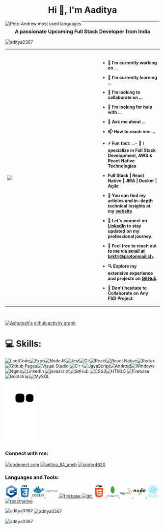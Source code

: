 <h1 align="center">Hi 👋, I'm Aaditya</h1>

<img align="left" src="https://raw.githubusercontent.com/halfrost/halfrost/master/icons/header_.png" alt="Pete-Andrew most used languages" />
<hr/>

<h3 align="center">A passionate Upcoming Full Stack Developer from India</h3>

<p align="left"> <img src="https://komarev.com/ghpvc/?username=aditya0367&label=Profile%20views&color=0e75b6&style=flat" alt="aditya0367" /> </p>

 </p>




<table cellspacing="0" cellpadding="0" style="border: none;">
    <tr>
        <th>
            <img align='left' src="https://media.giphy.com/media/M9gbBd9nbDrOTu1Mqx/giphy.gif" width="290"></th>
<th align='left'>
    <br>
    

- 🔭 I’m currently working on ...
- 🌱 I’m currently learning ...
- 👯 I’m looking to collaborate on ...
- 🤔 I’m looking for help with ...
- 💬 Ask me about ...
- 📫 How to reach me: ...

- ⚡ Fun fact: ...- 🚀 I specialize in Full Stack Development, AWS & React Native Technologies

- Full Stack | React Native | JIRA | Docker | Agile 

- 📝 You can find my articles and in-depth technical insights at my [website](https://www.codepect.com)

- 🔗 Let's connect on [LinkedIn](https://www.linkedin.com/in//) to stay updated on my professional journey.

- 📧 Feel free to reach out to me via email at brktrl@protonmail.ch.

- 🔍 Explore my extensive experience and projects on [GitHub](https://github.com/aaditya-ansh-03514224a).

- 💬 Don't hesitate to Collaborate on Any FSD Project.
        </th>
    </tr>
</table>
<br>

[![Ashutosh's github activity graph](https://github-readme-activity-graph.vercel.app/graph?username=ADItya0367&theme=react-dark)](https://github.com/ADItya0367/github-readme-activity-graph)


# 💻 Skills:
![LeetCode](https://img.shields.io/badge/LeetCode-000000?style=for-the-badge&logo=LeetCode&logoColor=#d16c06)![Expo](https://img.shields.io/badge/expo-1C1E24?style=for-the-badge&logo=expo&logoColor=#D04A37)![NodeJS](https://img.shields.io/badge/node.js-6DA55F?style=for-the-badge&logo=node.js&logoColor=white)![Jest](https://img.shields.io/badge/-jest-%23C21325?style=for-the-badge&logo=jest&logoColor=white)![Git](https://img.shields.io/badge/git-%23F05033.svg?style=for-the-badge&logo=git&logoColor=white)![React](https://img.shields.io/badge/react-%2320232a.svg?style=for-the-badge&logo=react&logoColor=%2361DAFB)![React Native](https://img.shields.io/badge/react_native-%2320232a.svg?style=for-the-badge&logo=react&logoColor=%2361DAFB)![Redux](https://img.shields.io/badge/redux-%23593d88.svg?style=for-the-badge&logo=redux&logoColor=white)![Github Pages](https://img.shields.io/badge/github%20pages-121013?style=for-the-badge&logo=github&logoColor=white)![Visual Studio](https://img.shields.io/badge/Visual%20Studio-5C2D91.svg?style=for-the-badge&logo=visual-studio&logoColor=white)	![C++](https://img.shields.io/badge/c++-%2300599C.svg?style=for-the-badge&logo=c%2B%2B&logoColor=white)![JavaScript](https://img.shields.io/badge/javascript-%23323330.svg?style=for-the-badge&logo=javascript&logoColor=%23F7DF1E)![Android](https://img.shields.io/badge/Android-3DDC84?style=for-the-badge&logo=android&logoColor=white)![Windows](https://img.shields.io/badge/Windows-0078D6?style=for-the-badge&logo=windows&logoColor=white)![Nginx](https://img.shields.io/badge/nginx-%23009639.svg?style=for-the-badge&logo=nginx&logoColor=white)![LinkedIn](https://img.shields.io/badge/linkedin-%230077B5.svg?style=for-the-badge&logo=linkedin&logoColor=white)
![javascript](https://img.shields.io/badge/css3-%231572B6.svg?style=for-the-badge&logo=css3&logoColor=white)![GitHub](https://img.shields.io/badge/github-%23121011.svg?style=for-the-badge&logo=github&logoColor=white)
![CSS3](https://img.shields.io/badge/css3-%231572B6.svg?style=for-the-badge&logo=css3&logoColor=white)![HTML5](https://img.shields.io/badge/html5-%23E34F26.svg?style=for-the-badge&logo=html5&logoColor=white) ![Firebase](https://img.shields.io/badge/firebase-%23039BE5.svg?style=for-the-badge&logo=firebase) ![Bootstrap](https://img.shields.io/badge/bootstrap-%23563D7C.svg?style=for-the-badge&logo=bootstrap&logoColor=white)![MySQL](https://img.shields.io/badge/mysql-%2300f.svg?style=for-the-badge&logo=mysql&logoColor=white) 






</p>

![Snake animation](https://raw.githubusercontent.com/Pete-Andrew/Pete-Andrew/d6ec99b841cf19bebff153786a019ef6fb897d0d/github-contribution-grid-snake.svg)

<!-- [![Pete-Andrew's GitHub stats](https://github-readme-stats.vercel.app/api?username=Pete-Andrew)](https://github.com/Pete-Andrew/github-readme-stats) -->

<!-- <p><img align="left" src="https://github-readme-stats-eadh.vercel.app/api/top-langs?username=Pete-Andrew&show_icons=true&locale=en&layout=compact" alt="Pete-Andrew most used languages" /></p> -->

<!-- <p><img align="center" src="https://github-readme-stats-eadh.vercel.app/api?username=Pete-Andrew&show_icons=true&locale=en" alt="Pete-Andrew github stats" /></p> -->




<!--
https://github.com/anuraghazra/github-readme-stats#deploy-on-your-own-vercel-instance
https://blog.arnabghosh.me/add-github-dark-snake-animation-readme#heading-2-go-to-action
https://www.youtube.com/watch?v=n6d4KHSKqGk&t=107s   -- how to resolve the API limit with the stats. Need to use Classic personal access tokens from github.
**Pete-Andrew/Pete-Andrew** is a ✨ _special_ ✨ repository because its `README.md` (this file) appears on your GitHub profile.



<!-- <p><img align="left" src="https://github-readme-stats.vercel.app/api/top-langs?username=Pete-Andrew&show_icons=true&locale=en&layout=compact" alt="Pete-Andrew most used languages" /></p>

<p><img align="center" src="https://github-readme-stats.vercel.app/api?username=Pete-Andrew&show_icons=true&locale=en" alt="Pete-Andrew github stats" /></p> -->


















<h3 align="left">Connect with me:</h3>
<p align="left">
<a href="https://www.youtube.com/c/codepect.com" target="blank"><img align="center" src="https://raw.githubusercontent.com/rahuldkjain/github-profile-readme-generator/master/src/images/icons/Social/youtube.svg" alt="codepect.com" height="30" width="40" /></a>
<a href="https://www.codechef.com/users/aditya_84_ansh" target="blank"><img align="center" src="https://cdn.jsdelivr.net/npm/simple-icons@3.1.0/icons/codechef.svg" alt="aditya_84_ansh" height="30" width="40" /></a>
<a href="https://www.leetcode.com/coder4620" target="blank"><img align="center" src="https://raw.githubusercontent.com/rahuldkjain/github-profile-readme-generator/master/src/images/icons/Social/leet-code.svg" alt="coder4620" height="30" width="40" /></a>
</p>

<h3 align="left">Languages and Tools:</h3>
<p align="left"> <a href="https://www.w3schools.com/cpp/" target="_blank" rel="noreferrer"> <img src="https://raw.githubusercontent.com/devicons/devicon/master/icons/cplusplus/cplusplus-original.svg" alt="cplusplus" width="40" height="40"/> </a> <a href="https://www.w3schools.com/css/" target="_blank" rel="noreferrer"> <img src="https://raw.githubusercontent.com/devicons/devicon/master/icons/css3/css3-original-wordmark.svg" alt="css3" width="40" height="40"/> </a> <a href="https://www.docker.com/" target="_blank" rel="noreferrer"> <img src="https://raw.githubusercontent.com/devicons/devicon/master/icons/docker/docker-original-wordmark.svg" alt="docker" width="40" height="40"/> </a> <a href="https://expressjs.com" target="_blank" rel="noreferrer"> <img src="https://raw.githubusercontent.com/devicons/devicon/master/icons/express/express-original-wordmark.svg" alt="express" width="40" height="40"/> </a> <a href="https://firebase.google.com/" target="_blank" rel="noreferrer"> <img src="https://www.vectorlogo.zone/logos/firebase/firebase-icon.svg" alt="firebase" width="40" height="40"/> </a> <a href="https://git-scm.com/" target="_blank" rel="noreferrer"> <img src="https://www.vectorlogo.zone/logos/git-scm/git-scm-icon.svg" alt="git" width="40" height="40"/> </a> <a href="https://www.w3.org/html/" target="_blank" rel="noreferrer"> <img src="https://raw.githubusercontent.com/devicons/devicon/master/icons/html5/html5-original-wordmark.svg" alt="html5" width="40" height="40"/> </a> <a href="https://www.mongodb.com/" target="_blank" rel="noreferrer"> <img src="https://raw.githubusercontent.com/devicons/devicon/master/icons/mongodb/mongodb-original-wordmark.svg" alt="mongodb" width="40" height="40"/> </a> <a href="https://www.mysql.com/" target="_blank" rel="noreferrer"> <img src="https://raw.githubusercontent.com/devicons/devicon/master/icons/mysql/mysql-original-wordmark.svg" alt="mysql" width="40" height="40"/> </a> <a href="https://nodejs.org" target="_blank" rel="noreferrer"> <img src="https://raw.githubusercontent.com/devicons/devicon/master/icons/nodejs/nodejs-original-wordmark.svg" alt="nodejs" width="40" height="40"/> </a> <a href="https://reactjs.org/" target="_blank" rel="noreferrer"> <img src="https://raw.githubusercontent.com/devicons/devicon/master/icons/react/react-original-wordmark.svg" alt="react" width="40" height="40"/> </a> <a href="https://reactnative.dev/" target="_blank" rel="noreferrer"> <img src="https://reactnative.dev/img/header_logo.svg" alt="reactnative" width="40" height="40"/> </a> </p>

<p><img align="left" src="https://github-readme-stats.vercel.app/api/top-langs?username=aditya0367&show_icons=true&locale=en&layout=compact" alt="aditya0367" /></p>

<p>&nbsp;<img align="center" src="https://github-readme-stats.vercel.app/api?username=aditya0367&show_icons=true&locale=en" alt="aditya0367" /></p>

<p><img align="center" src="https://github-readme-streak-stats.herokuapp.com/?user=aditya0367&" alt="aditya0367" /></p>
